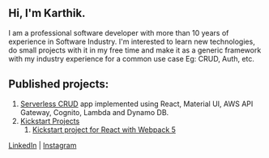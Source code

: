 ## Hi, I'm Karthik. 

I am a professional software developer with more than 10 years of experience in Software Industry. I'm interested to learn new technologies, do small projects with it in my free time and make it as a generic framework with my industry experience for a common use case Eg: CRUD, Auth, etc.

## Published projects:

1. [Serverless CRUD](https://github.com/karthikeyanbe442/serverless_crud) app implemented using React, Material UI, AWS API Gateway, Cognito, Lambda and Dynamo DB.
2. [Kickstart Projects](https://github.com/karthikeyanbe442/kickstart-projects)
   1. [Kickstart project for React with Webpack 5](https://github.com/karthikeyanbe442/kickstart-projects/tree/main/kickstart-react-webpack5)

[LinkedIn](https://www.linkedin.com/in/karthikeyanbe442/) | [Instagram](https://www.instagram.com/kkarthik_clicks/)
